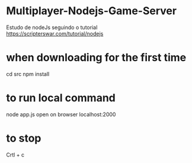 # Multiplayer-Nodejs-Game-Server
Estudo de nodeJs seguindo o tutorial https://scripterswar.com/tutorial/nodejs

# when downloading for the first time
cd src
npm install

# to run local command 
node app.js
open on browser 
localhost:2000

# to stop
Crtl + c


